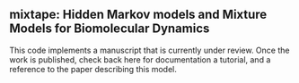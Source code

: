 ## mixtape: Hidden Markov models and Mixture Models for Biomolecular Dynamics

This code implements a manuscript that is currently under review. Once the work
is published, check back here for documentation a tutorial, and a reference to
the paper describing this model.

